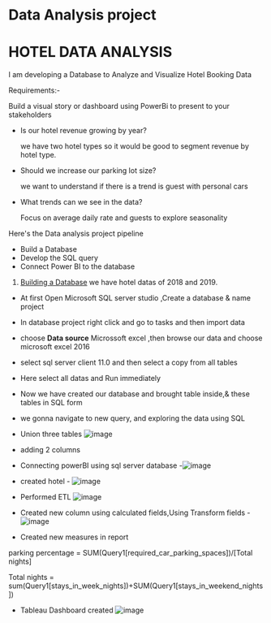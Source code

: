 # Data Analysis project

# HOTEL DATA ANALYSIS

I am developing a Database to Analyze and Visualize Hotel Booking Data 

Requirements:-

Build a visual story or dashboard using PowerBi to present to your stakeholders

* Is our hotel revenue growing by year?
 
  we have two hotel types so it would be good to segment revenue by hotel type.
 * Should we increase our parking lot size?
 
   we want to  understand if there is a trend is guest with personal cars
  * What trends can we see in the data?
    
    Focus on average daily rate and guests to explore seasonality
   
   Here's the Data analysis project pipeline
   
   * Build a Database
   * Develop the SQL query
   * Connect Power BI to the database
    
  1. <ins>Building a Database</ins>
  we have hotel datas of 2018 and 2019.
  * At first Open Microsoft SQL server studio ,Create a database & name project
  * In database project right click and go to tasks and then import data
  * choose **Data source** Microssoft excel ,then browse our data and choose microsoft excel 2016
  * select sql server client 11.0 and then select a copy from all tables
  * Here select all datas and Run immediately
  * Now we have created our database and brought table inside,& these tables in SQL form
  * we gonna navigate to new query, and exploring the data using SQL
  * Union three tables ![image](https://user-images.githubusercontent.com/109593081/211749492-aa86d42a-ea68-4a60-a055-48883a225953.png)
* adding 2 columns
* Connecting powerBI using sql server database -![image](https://user-images.githubusercontent.com/109593081/211766733-ce589f6f-7a89-4f53-b619-9d0da458b7f2.png)
* created hotel - ![image](https://user-images.githubusercontent.com/109593081/211794334-33aabfb0-a136-4025-953e-1f5d54380004.png)

* Performed ETL 
![image](https://user-images.githubusercontent.com/109593081/211794921-1779415f-564b-40e1-b07c-8e164f3ba9ae.png)
* Created new column using calculated fields,Using Transform fields - ![image](https://user-images.githubusercontent.com/109593081/211795263-144e4209-df12-4427-a442-16ac84b30b49.png)
* Created new measures in report

parking percentage = SUM(Query1[required_car_parking_spaces])/[Total nights]

Total nights = sum(Query1[stays_in_week_nights])+SUM(Query1[stays_in_weekend_nights])
* Tableau Dashboard created ![image](https://user-images.githubusercontent.com/109593081/211798304-44211a73-922c-4f00-b163-c3c2d0012e38.png)




